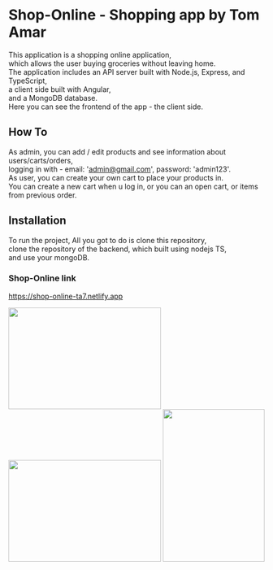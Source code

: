 # Shop-Online - Shopping app by Tom Amar

This application is a shopping online application, <br>
which allows the user buying groceries without leaving home. <br>
The application includes an API server built with Node.js, Express, and TypeScript, <br>
a client side built with Angular, <br>
and a MongoDB database. <br>
Here you can see the frontend of the app - the client side.

## How To

As admin, you can add / edit products and see information about users/carts/orders, <br>
logging in with - email: 'admin@gmail.com', password: 'admin123'. <br>
As user, you can create your own cart to place your products in. <br>
You can create a new cart when u log in, or you can an open cart, or items from previous order. <br>

## Installation

To run the project, All you got to do is clone this repository, <br>
clone the repository of the backend, which built using nodejs TS, <br>
and use your mongoDB. <br>

### Shop-Online link

https://shop-online-ta7.netlify.app

<div>
<img src="https://user-images.githubusercontent.com/94956589/218271055-07cc5b6f-ce78-4723-85a5-52a1812a7b09.png" alt="" width="300" height="200">
<img src="https://user-images.githubusercontent.com/94956589/218271071-063c8014-e7f4-4358-b339-c8c9e02edfab.png" alt="" width="300" height="200">
<img src="https://user-images.githubusercontent.com/94956589/218271082-0cf0dd33-d8ca-4ad2-be64-ffd9c9ae6122.png" alt="" width="200" height="300">
</div>

